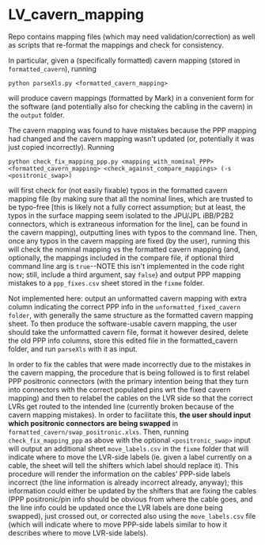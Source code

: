 # LV_cavern_mapping
Repo contains mapping files (which may need validation/correction) as well as scripts that re-format the mappings and check for consistency.

In particular, given a (specifically formatted) cavern mapping (stored in `formatted_cavern`), running

`python parseXls.py <formatted_cavern_mapping>`

will produce cavern mappings (formatted by Mark) in a convenient form for the software (and potentially also for checking the cabling in the cavern) in the `output` folder.

The cavern mapping was found to have mistakes because the PPP mapping had changed and the cavern mapping wasn't updated (or, potentially it was just copied incorrectly). Running

`python check_fix_mapping_ppp.py <mapping_with_nominal_PPP> <formatted_cavern_mapping> <check_against_compare_mappings> (-s <positronic_swap>)`

will first check for (not easily fixable) typos in the formatted cavern mapping file (by making sure that all the nominal lines, which are trusted to be typo-free [this is likely not a fully correct assumption; but at least, the typos in the surface mapping seem isolated to the JPU/JPL iBB/P2B2 connectors, which is extraneous information for the line], can be found in the cavern mapping), outputting lines with typos to the command line. Then, once any typos in the cavern mapping are fixed (by the user), running this will check the nominal mapping vs the formatted cavern mapping (and, optionally, the mappings included in the compare file, if optional third command line arg is `true`--NOTE this isn't implemented in the code right now; still, include a third argument, say `false`) and output PPP mapping mistakes to a `ppp_fixes.csv` sheet stored in the `fixme` folder.

Not implemented here: output an unformatted cavern mapping with extra column indicating the correct PPP info in the `unformatted_fixed_cavern folder`, with generally the same structure as the formatted cavern mapping sheet. To then produce the software-usable cavern mapping, the user should take the unformatted cavern file, format it however desired, delete the old PPP info columns, store this edited file in the formatted_cavern folder, and run `parseXls` with it as input.

In order to fix the cables that were made incorrectly due to the mistakes in the cavern mapping, the procedure that is being followed is to first relabel PPP positronic connectors (with the primary intention being that they turn into connectors with the correct populated pins wrt the fixed cavern mapping) and then to relabel the cables on the LVR side so that the correct LVRs get routed to the intended line (currently broken because of the cavern mapping mistakes). In order to facilitate this, **the user should input which positronic connectors are being swapped** in `formatted_cavern/swap_positronic.xlxs`. Then, running `check_fix_mapping_ppp` as above with the optional `<positronic_swap>` input will output an additional sheet `move_labels.csv` in the `fixme` folder that will indicate where to move the LVR-side labels (ie. given a label currently on a cable, the sheet will tell the shifters which label should replace it). This procedure will render the information on the cables' PPP-side labels incorrect (the line information is already incorrect already, anyway); this information could either be updated by the shifters that are fixing the cables (PPP positronic/pin info should be obvious from where the cable goes, and the line info could be updated once the LVR labels are done being swapped), just crossed out, or corrected also using the `move_labels.csv` file (which will indicate where to move PPP-side labels similar to how it describes where to move LVR-side labels).
